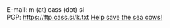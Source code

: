 ## [](/)

E-mail: m (at) cass (dot) si  
PGP: <https://ftp.cass.si/k.txt>
[Help save the sea cows!](https://www.savethemanatee.org/how-to-help/support-manatee-protection/)
